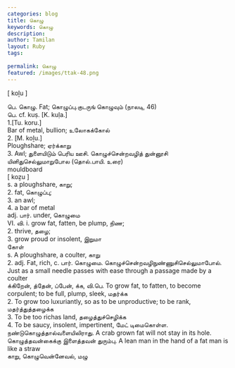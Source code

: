 ```yaml
---
categories: blog
title: கொழு
keywords: கொழு
description: 
author: Tamilan
layout: Ruby
tags: 
 
permalink: கொழு
featured: /images/ttak-48.png
---
```

  
[ koḻu ]  
  
பெ. கொழு. Fat; கொழுப்பு.குடருங் கொழுவும் (நாலடி, 46)  
பெ. cf. kuṣ. [K. kuḷa.]  
1.[Tu. koru.]  
Bar of metal, bullion; உலோகக்கோல்  
2. [M. koḻu.]  
Ploughshare; ஏர்க்காறு  
3. Awl; துளையிடும் பெரிய ஊசி. கொழுச்சென்றவழித் துன்னூசி யினிதுசெல்லுமாறுபோல (தொல்.பாயி. உரை)  
mouldboard  
[ koẕu ]  
s. a ploughshare, காறு;  
2. fat, கொழுப்பு;  
3. an awl;  
4. a bar of metal  
adj. பார். under, கொழுமை  
VI. வி. i. grow fat, fatten, be plump, நிண;  
2. thrive, தழை;  
3. grow proud or insolent, இறுமா  
கோள்  
s. A ploughshare, a coulter, காறு  
2. adj. Fat, rich, c. பார். கொழுமை. கொழுச்சென்றவழிநுண்ணுசிசெல்லுமாபோல். Just as a small needle passes with ease through a passage made by a coulter  
க்கிறேன், த்தேன், ப்பேன், க்க, வி.பெ. To grow fat, to fatten, to become corpulent; to be full, plump, sleek, மதர்க்க  
2. To grow too luxuriantly, so as to be unproductive; to be rank, மதர்த்துத்தழைக்க  
3. To be too richas land, தழைத்துச்செழிக்க  
4. To be saucy, insolent, impertinent, மேட் டிமைகொள்ள. நண்டுகொழுத்தால்வளையிலிராது. A crab grown fat will not stay in its hole. கொழுத்தவன்கைக்கு இளைத்தவன் துரும்பு. A lean man in the hand of a fat man is like a straw  
காறு, கொழுவென்னேவல், மழு